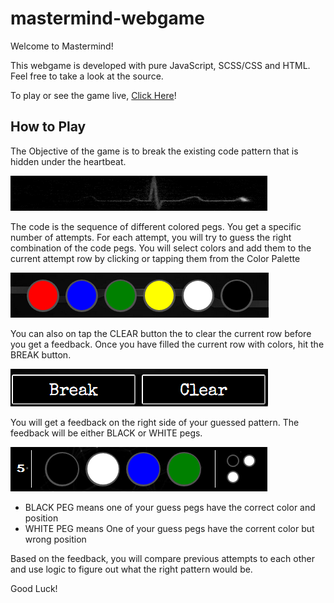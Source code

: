 # mastermind-webgame

Welcome to Mastermind!

This webgame is developed with pure JavaScript, SCSS/CSS and HTML. Feel free to take a look at the source.

To play or see the game live, <a href="http://mastermind.mnafis.com" target="_blank">Click Here</a>!

## How to Play

The Objective of the game is to break the existing code pattern that is hidden under the heartbeat.

![htp_heartbeat](public/images/htp_heartbeat.png)

The code is the sequence of different colored pegs. You get a specific number of attempts. For each attempt, you will try to guess the right combination of the code pegs. You will select colors and add them to the current attempt row by clicking or tapping them from the Color Palette

![htp_palette](public/images/htp_palette.png)

You can also on tap the CLEAR button the to clear the current row before you get a feedback. Once you have filled  the current row with colors, hit the BREAK button.

![htp_buttons](public/images/htp_buttons.png)

You will get a feedback on the right side of your guessed pattern. The feedback will be either BLACK or WHITE pegs.

![htp_buttons](public/images/htp_row.png)

- BLACK PEG means one of your guess pegs have the correct color and position
- WHITE PEG means One of your guess pegs have the corrent color but wrong position

Based on the feedback, you will compare previous attempts to each other and use logic to figure out what the right pattern would be.

Good Luck!
